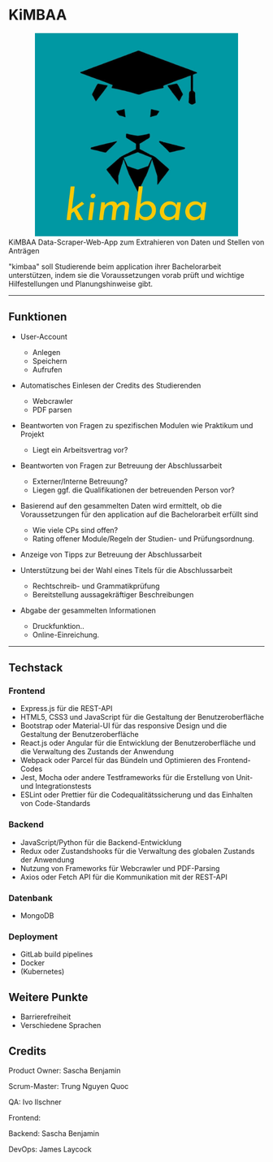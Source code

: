 # KiMBAA

<div style="text-align: center">
    <img src="/res/kimbaa_logo.jpg" alt="kimbaa_logo" width="400">
</div>
KiMBAA Data-Scraper-Web-App zum Extrahieren von Daten und Stellen von Anträgen


"kimbaa" soll Studierende beim application ihrer Bachelorarbeit unterstützen, indem sie die Voraussetzungen vorab prüft und wichtige Hilfestellungen und Planungshinweise gibt.

---

## Funktionen

- User-Account
    - Anlegen
    - Speichern
    - Aufrufen

- Automatisches Einlesen der Credits des Studierenden
    - Webcrawler
    - PDF parsen

- Beantworten von Fragen zu spezifischen Modulen wie Praktikum und Projekt
    - Liegt ein Arbeitsvertrag vor?
- Beantworten von Fragen zur Betreuung der Abschlussarbeit
    - Externer/Interne Betreuung?
    - Liegen ggf. die Qualifikationen der betreuenden Person vor?

- Basierend auf den gesammelten Daten wird ermittelt, ob die Voraussetzungen für den application auf die Bachelorarbeit erfüllt sind
    - Wie viele CPs sind offen?
    - Rating offener Module/Regeln der Studien- und Prüfungsordnung.

- Anzeige von Tipps zur Betreuung der Abschlussarbeit
- Unterstützung bei der Wahl eines Titels für die Abschlussarbeit
    - Rechtschreib- und Grammatikprüfung
    - Bereitstellung aussagekräftiger Beschreibungen

- Abgabe der gesammelten Informationen
    - Druckfunktion..
    - Online-Einreichung.

---

## Techstack

### Frontend

- Express.js für die REST-API
- HTML5, CSS3 und JavaScript für die Gestaltung der Benutzeroberfläche
- Bootstrap oder Material-UI für das responsive Design und die Gestaltung der Benutzeroberfläche
- React.js oder Angular für die Entwicklung der Benutzeroberfläche und die Verwaltung des Zustands der Anwendung
- Webpack oder Parcel für das Bündeln und Optimieren des Frontend-Codes
- Jest, Mocha oder andere Testframeworks für die Erstellung von Unit- und Integrationstests
- ESLint oder Prettier für die Codequalitätssicherung und das Einhalten von Code-Standards

### Backend

- JavaScript/Python für die Backend-Entwicklung
- Redux oder Zustandshooks für die Verwaltung des globalen Zustands der Anwendung
- Nutzung von Frameworks für Webcrawler und PDF-Parsing
- Axios oder Fetch API für die Kommunikation mit der REST-API

### Datenbank

- MongoDB

### Deployment

- GitLab build pipelines
- Docker
- (Kubernetes)


## Weitere Punkte

- Barrierefreiheit
- Verschiedene Sprachen


## Credits

Product Owner: Sascha Benjamin

Scrum-Master:  Trung Nguyen Quoc

QA: Ivo Ilschner

Frontend:

Backend: Sascha Benjamin

DevOps: James Laycock
